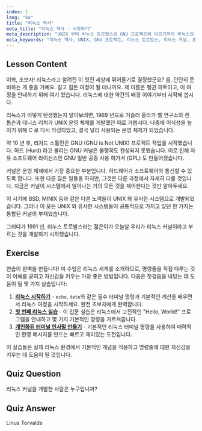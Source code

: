 ```yaml
---
index: 1
lang: "ko"
title: "리눅스 역사"
meta_title: "리눅스 역사 - 시작하기"
meta_description: "UNIX 부터 리누스 토르발스와 GNU 프로젝트에 이르기까지 리눅스의 역사에 대해 알아보세요. 초보자를 위한 리눅스의 기원과 진화를 이해합니다."
meta_keywords: "리눅스 역사, UNIX, GNU 프로젝트, 리누스 토르발스, 리눅스 커널, 초보자 리눅스, 리눅스 튜토리얼, 리눅스 가이드"
---
```


## Lesson Content

이봐, 초보자! 리눅스라고 알려진 이 멋진 세상에 뛰어들기로 결정했군요? 음, 단단히 준비하는 게 좋을 거예요. 길고 힘든 여정이 될 테니까요. 제 이름은 펭귄 피트이고, 이 여정을 안내하기 위해 여기 왔습니다. 리눅스에 대한 약간의 배경 이야기부터 시작해 봅시다.

리눅스가 어떻게 탄생했는지 알아보려면, 1969 년으로 거슬러 올라가 벨 연구소의 켄 톰슨과 데니스 리치가 UNIX 운영 체제를 개발했던 때로 가봅시다. 나중에 이식성을 높이기 위해 C 로 다시 작성되었고, 결국 널리 사용되는 운영 체제가 되었습니다.

약 10 년 후, 리처드 스톨먼은 GNU (GNU is Not UNIX) 프로젝트 작업을 시작했습니다. 허드 (Hurd) 라고 불리는 GNU 커널은 불행히도 완성되지 못했습니다. 이로 인해 자유 소프트웨어 라이선스인 GNU 일반 공중 사용 허가서 (GPL) 도 만들어졌습니다.

커널은 운영 체제에서 가장 중요한 부분입니다. 하드웨어가 소프트웨어와 통신할 수 있도록 합니다. 또한 다른 많은 일들을 하지만, 그것은 다른 과정에서 자세히 다룰 것입니다. 지금은 커널이 시스템에서 일어나는 거의 모든 것을 제어한다는 것만 알아두세요.

이 시기에 BSD, MINIX 등과 같은 다른 노력들이 UNIX 와 유사한 시스템으로 개발되었습니다. 그러나 이 모든 UNIX 와 유사한 시스템들이 공통적으로 가지고 있던 한 가지는 통합된 커널의 부재였습니다.

그러다가 1991 년, 리누스 토르발스라는 젊은이가 오늘날 우리가 리눅스 커널이라고 부르는 것을 개발하기 시작했습니다.

## Exercise

연습이 완벽을 만듭니다! 이 수업은 리눅스 세계를 소개하므로, 명령줄을 직접 다루는 것이 이해를 굳히고 자신감을 키우는 가장 좋은 방법입니다. 다음은 첫걸음을 내딛는 데 도움이 될 몇 가지 실습입니다:

1. **[리눅스 시작하기](https://labex.io/ko/labs/linux-getting-started-with-linux-446315)** - `echo`, `date`와 같은 필수 터미널 명령과 기본적인 계산을 배우면서 리눅스 여정을 시작하세요. 완전 초보자에게 완벽합니다.
2. **[첫 번째 리눅스 실습](https://labex.io/ko/labs/linux-your-first-linux-lab-270253)** - 이 입문 실습은 리눅스에서 고전적인 "Hello, World!" 프로그램을 안내하고 몇 가지 기본적인 명령을 가르쳐줍니다.
3. **[개인화된 터미널 인사말 만들기](https://labex.io/ko/labs/linux-create-personalized-terminal-greeting-446322)** - 기본적인 리눅스 터미널 명령을 사용하여 매력적인 환영 메시지를 만드는 빠르고 재미있는 도전입니다.

이 실습들은 실제 리눅스 환경에서 기본적인 개념을 적용하고 명령줄에 대한 자신감을 키우는 데 도움이 될 것입니다.

## Quiz Question

리눅스 커널을 개발한 사람은 누구입니까?

## Quiz Answer

Linus Torvalds
